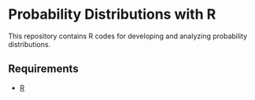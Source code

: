 # Probability Distributions with R

This repository contains R codes for developing and analyzing probability distributions.

## Requirements

* [R](https://www.r-project.org/)
